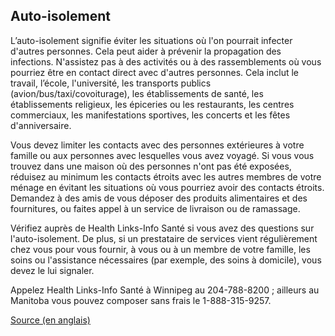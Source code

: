 ## Auto-isolement

L’auto-isolement signifie éviter les situations où l'on pourrait infecter d'autres personnes. Cela peut aider à prévenir la propagation des infections. N'assistez pas à des activités ou à des rassemblements où vous pourriez être en contact direct avec d'autres personnes. Cela inclut le travail, l’école, l'université, les transports publics (avion/bus/taxi/covoiturage), les établissements de santé, les établissements religieux, les épiceries ou les restaurants, les centres commerciaux, les manifestations sportives, les concerts et les fêtes d'anniversaire.

Vous devez limiter les contacts avec des personnes extérieures à votre famille ou aux personnes avec lesquelles vous avez voyagé. Si vous vous trouvez dans une maison où des personnes n'ont pas été exposées, réduisez au minimum les contacts étroits avec les autres membres de votre ménage en évitant les situations où vous pourriez avoir des contacts étroits. Demandez à des amis de vous déposer des produits alimentaires et des fournitures, ou faites appel à un service de livraison ou de ramassage.

Vérifiez auprès de Health Links-Info Santé si vous avez des questions sur l'auto-isolement. De plus, si un prestataire de services vient régulièrement chez vous pour vous fournir, à vous ou à un membre de votre famille, les soins ou l'assistance nécessaires (par exemple, des soins à domicile), vous devez le lui signaler.

Appelez Health Links-Info Santé à Winnipeg au 204-788-8200 ; ailleurs au Manitoba vous pouvez composer sans frais le 1-888-315-9257.

[Source (en anglais)](https://www.gov.mb.ca/health/publichealth/factsheets/coronavirus_selfisolation.pdf)
